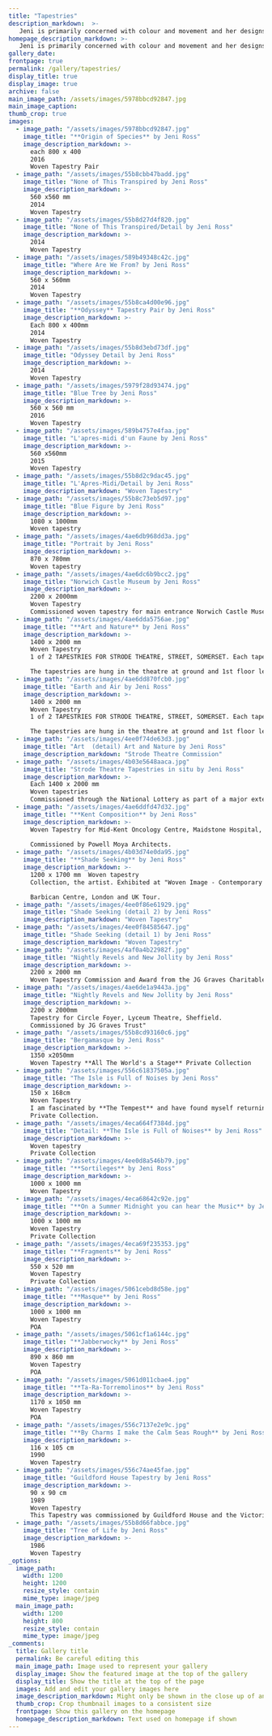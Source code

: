 ```yaml
---
title: "Tapestries"
description_markdown:  >-
   Jeni is primarily concerned with colour and movement and her designs involve layers, contrasts and cycles; earth and air, night and day, negative and positive. These are interpreted using qualities of theatre; colour and illumination, the interplay of planes and textures.
homepage_description_markdown: >-
   Jeni is primarily concerned with colour and movement and her designs involve layers, contrasts and cycles; earth and air, night and day, negative and positive. These are interpreted using qualities of theatre; colour and illumination, the interplay of planes and textures.
gallery_date:
frontpage: true
permalink: /gallery/tapestries/
display_title: true
display_image: true
archive: false
main_image_path: /assets/images/5978bbcd92847.jpg
main_image_caption: 
thumb_crop: true
images:
  - image_path: "/assets/images/5978bbcd92847.jpg"
    image_title: "**Origin of Species** by Jeni Ross"
    image_description_markdown: >-
      each 800 x 400  
      2016  
      Woven Tapestry Pair
  - image_path: "/assets/images/55b8cbb47badd.jpg"
    image_title: "None of This Transpired by Jeni Ross"
    image_description_markdown: >-
      560 x560 mm  
      2014  
      Woven Tapestry
  - image_path: "/assets/images/55b8d27d4f820.jpg"
    image_title: "None of This Transpired/Detail by Jeni Ross"
    image_description_markdown: >-
      2014  
      Woven Tapestry
  - image_path: "/assets/images/589b49348c42c.jpg"
    image_title: "Where Are We From? by Jeni Ross"
    image_description_markdown: >-
      560 x 560mm  
      2014  
      Woven Tapestry
  - image_path: "/assets/images/55b8ca4d00e96.jpg"
    image_title: "**Odyssey** Tapestry Pair by Jeni Ross"
    image_description_markdown: >-
      Each 800 x 400mm  
      2014  
      Woven Tapestry
  - image_path: "/assets/images/55b8d3ebd73df.jpg"
    image_title: "Odyssey Detail by Jeni Ross"
    image_description_markdown: >-
      2014  
      Woven Tapestry
  - image_path: "/assets/images/5979f28d93474.jpg"
    image_title: "Blue Tree by Jeni Ross"
    image_description_markdown: >-
      560 x 560 mm 
      2016  
      Woven Tapestry
  - image_path: "/assets/images/589b4757e4faa.jpg"
    image_title: "L'apres-midi d'un Faune by Jeni Ross"
    image_description_markdown: >-
      560 x560mm  
      2015  
      Woven Tapestry
  - image_path: "/assets/images/55b8d2c9dac45.jpg"
    image_title: "L'Apres-Midi/Detail by Jeni Ross"
    image_description_markdown: "Woven Tapestry"
  - image_path: "/assets/images/55b8c73eb5d97.jpg"
    image_title: "Blue Figure by Jeni Ross"
    image_description_markdown: >-
      1080 x 1000mm  
      Woven tapestry
  - image_path: "/assets/images/4ae6db968dd3a.jpg"
    image_title: "Portrait by Jeni Ross"
    image_description_markdown: >-
      870 x 780mm  
      Woven tapestry
  - image_path: "/assets/images/4ae6dc6b9bcc2.jpg"
    image_title: "Norwich Castle Museum by Jeni Ross"
    image_description_markdown: >-
      2200 x 2000mm  
      Woven Tapestry
      Commissioned woven tapestry for main entrance Norwich Castle Museum
  - image_path: "/assets/images/4ae6dda5756ae.jpg"
    image_title: "**Art and Nature** by Jeni Ross"
    image_description_markdown: >-
      1400 x 2000 mm  
      Woven Tapestry 
      1 of 2 TAPESTRIES FOR STRODE THEATRE, STREET, SOMERSET. Each tapestry 1400 x 2000mm. Commissioned through the National Lottery as part of a major extension to the theatre. Interior design by John Bury, former Head of Design at the RSC and the Royal National Theatre.

      The tapestries are hung in the theatre at ground and 1st floor level and can be seen together from outside the building. This was my starting point and I developed designs that would work well as a pair, reflect the use of the building and would be especially seen at night when the theatre is lit. In each piece the 2 figures animate the foreground over a stylised stage set. Each tapestry explores the Shakespearean theme of Art and Nature, Earth and Air.
  - image_path: "/assets/images/4ae6dd870fcb0.jpg"
    image_title: "Earth and Air by Jeni Ross"
    image_description_markdown: >-
      1400 x 2000 mm  
      Woven Tapestry
      1 of 2 TAPESTRIES FOR STRODE THEATRE, STREET, SOMERSET. Each tapestry 1400 x 2000mm. Commissioned through the National Lottery as part of a major extension to the theatre. Interior design by John Bury, former Head of Design at the RSC and the Royal National Theatre.

      The tapestries are hung in the theatre at ground and 1st floor level and can be seen together from outside the building. This was my starting point and I developed designs that would work well as a pair, reflect the use of the building and would be especially seen at night when the theatre is lit. In each piece the 2 figures animate the foreground over a stylised stage set. Each tapestry explores the Shakespearean theme of Art and Nature, Earth and Air.
  - image_path: "/assets/images/4ee0f74de63d3.jpg"
    image_title: "Art  (detail) Art and Nature by Jeni Ross"
    image_description_markdown: "Strode Theatre Commission"
  - image_path: "/assets/images/4b03e5648aaca.jpg"
    image_title: "Strode Theatre Tapestries in situ by Jeni Ross"
    image_description_markdown: >-
      Each 1400 x 2000 mm  
      Woven tapestries
      Commissioned through the National Lottery as part of a major extension to the theatre. Interior design by John Bury, former Head of Design at the RSC and the Royal National Theatre. The tapestries are hung in the theatre at ground and 1st floor level and can be seen together from outside the building. This was my starting point and I developed designs that would work well as a pair, reflect the use of the building and would be especially seen at night when the theatre is lit. In each piece the 2 figures animate the foreground over a stylised stage set. Each tapestry explores the Shakespearean theme of Art and Nature, Earth and Air.
  - image_path: "/assets/images/4ae6ddfd47d32.jpg"
    image_title: "**Kent Composition** by Jeni Ross"
    image_description_markdown: >-
      Woven Tapestry for Mid-Kent Oncology Centre, Maidstone Hospital, Kent.
      
      Commissioned by Powell Moya Architects.
  - image_path: "/assets/images/4b03d74e0da95.jpg"
    image_title: "**Shade Seeking** by Jeni Ross"
    image_description_markdown: >-
      1200 x 1700 mm  Woven tapestry
      Collection, the artist. Exhibited at "Woven Image - Contemporary Tapestry"

      Barbican Centre, London and UK Tour.
  - image_path: "/assets/images/4ee0f86e61929.jpg"
    image_title: "Shade Seeking (detail 2) by Jeni Ross"
    image_description_markdown: "Woven Tapestry"
  - image_path: "/assets/images/4ee0f84585647.jpg"
    image_title: "Shade Seeking (detail 1) by Jeni Ross"
    image_description_markdown: "Woven Tapestry"
  - image_path: "/assets/images/4af0a4b22982f.jpg"
    image_title: "Nightly Revels and New Jollity by Jeni Ross"
    image_description_markdown: >-
      2200 x 2000 mm  
      Woven Tapestry Commission and Award from the JG Graves Charitable Arts Trust (Graves Art Gallery) for the Lyceum Theatre, Sheffield. The tapestry hangs in the Circle Foyer of the refurbished and extended theatre and represents that moment when the curtain goes up and the magic of theatre is about to begin.
  - image_path: "/assets/images/4ae6de1a9443a.jpg"
    image_title: "Nightly Revels and New Jollity by Jeni Ross"
    image_description_markdown: >-
      2200 x 2000mm
      Tapestry for Circle Foyer, Lyceum Theatre, Sheffield.
      Commissioned by JG Graves Trust"
  - image_path: "/assets/images/55b8cd93160c6.jpg"
    image_title: "Bergamasque by Jeni Ross"
    image_description_markdown: >-
      1350 x2050mm  
      Woven Tapestry **All The World's a Stage** Private Collection
  - image_path: "/assets/images/556c61837505a.jpg"
    image_title: "The Isle is Full of Noises by Jeni Ross"
    image_description_markdown: >-
      150 x 168cm  
      Woven Tapestry
      I am fascinated by **The Tempest** and have found myself returning again to the idea of this **stage set** island. This version has Caliban at its centre. 
      Private Collection.
  - image_path: "/assets/images/4eca664f7384d.jpg"
    image_title: "Detail: **The Isle is Full of Noises** by Jeni Ross"
    image_description_markdown: >-
      Woven tapestry 
      Private Collection
  - image_path: "/assets/images/4ee0d8a546b79.jpg"
    image_title: "**Sortileges** by Jeni Ross"
    image_description_markdown: >-
      1000 x 1000 mm
      Woven Tapestry
  - image_path: "/assets/images/4eca68642c92e.jpg"
    image_title: "**On a Summer Midnight you can hear the Music** by Jeni Ross"
    image_description_markdown: >-
      1000 x 1000 mm  
      Woven Tapestry
      Private Collection
  - image_path: "/assets/images/4eca69f235353.jpg"
    image_title: "**Fragments** by Jeni Ross"
    image_description_markdown: >-
      550 x 520 mm  
      Woven Tapestry
      Private Collection
  - image_path: "/assets/images/5061cebd8d58e.jpg"
    image_title: "**Masque** by Jeni Ross"
    image_description_markdown: >-
      1000 x 1000 mm  
      Woven Tapestry  
      POA
  - image_path: "/assets/images/5061cf1a6144c.jpg"
    image_title: "**Jabberwocky** by Jeni Ross"
    image_description_markdown: >-
      890 x 860 mm  
      Woven Tapestry  
      POA
  - image_path: "/assets/images/5061d011cbae4.jpg"
    image_title: "**Ta-Ra-Torremolinos** by Jeni Ross"
    image_description_markdown: >-
      1170 x 1050 mm  
      Woven Tapestry  
      POA
  - image_path: "/assets/images/556c7137e2e9c.jpg"
    image_title: "**By Charms I make the Calm Seas Rough** by Jeni Ross"
    image_description_markdown: >-
      116 x 105 cm  
      1990  
      Woven Tapestry
  - image_path: "/assets/images/556c74ae45fae.jpg"
    image_title: "Guildford House Tapestry by Jeni Ross"
    image_description_markdown: >-
      90 x 90 cm  
      1989
      Woven Tapestry
      This Tapestry was commissioned by Guildford House and the Victoria and Albert Museum. The design takes its inspiration form elements of the 17th century building itself and the tapestry hangs in one of the fine wood panelled rooms in this well known High Street landmark.
  - image_path: "/assets/images/55b8d66fabbce.jpg"
    image_title: "Tree of Life by Jeni Ross"
    image_description_markdown: >-
      1986 
      Woven Tapestry
_options:
  image_path:
    width: 1200
    height: 1200
    resize_style: contain
    mime_type: image/jpeg
  main_image_path:
    width: 1200
    height: 800
    resize_style: contain
    mime_type: image/jpeg
_comments:
  title: Gallery title
  permalink: Be careful editing this
  main_image_path: Image used to represent your gallery
  display_image: Show the featured image at the top of the gallery
  display_title: Show the title at the top of the page
  images: Add and edit your gallery images here
  image_description_markdown: Might only be shown in the close up of an image
  thumb_crop: Crop thumbnail images to a consistent size
  frontpage: Show this gallery on the homepage
  homepage_description_markdown: Text used on homepage if shown
---
```

